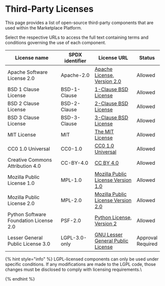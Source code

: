# Third-Party Licenses

This page provides a list of open-source third-party components that are used within the Marketplace Platform.&#x20;

Select the respective URLs to access the full text containing terms and conditions governing the use of each component.&#x20;

<table><thead><tr><th width="331">License name</th><th width="149">SPDX identifier</th><th width="240">License URL</th><th data-hidden>Status</th></tr></thead><tbody><tr><td>Apache Software License 2.0</td><td>Apache-2.0</td><td><a href="https://opensource.org/license/apache-2-0/">Apache License, Version 2.0</a></td><td>Allowed</td></tr><tr><td>BSD 1 Clause License</td><td>BSD-1-Clause</td><td><a href="https://opensource.org/license/bsd-1-clause/">1-Clause BSD License</a></td><td>Allowed</td></tr><tr><td>BSD 2 Clause License</td><td>BSD-2-Clause</td><td><a href="https://opensource.org/license/bsd-2-clause">2-Clause BSD License</a></td><td>Allowed</td></tr><tr><td>BSD 3 Clause License</td><td>BSD-3-Clause</td><td><a href="https://opensource.org/license/bsd-3-clause">3-Clause BSD License</a></td><td>Allowed</td></tr><tr><td>MIT License</td><td>MIT</td><td><a href="https://opensource.org/license/mit">The MIT License</a></td><td>Allowed</td></tr><tr><td>CC0 1.0 Universal</td><td>CC0-1.0</td><td><a href="https://creativecommons.org/publicdomain/zero/1.0/">CC0 1.0 Universal</a></td><td>Allowed</td></tr><tr><td>Creative Commons Attribution 4.0</td><td>CC-BY-4.0</td><td><a href="https://creativecommons.org/licenses/by/4.0/">CC BY 4.0</a></td><td>Allowed</td></tr><tr><td>Mozilla Public License 1.0</td><td>MPL-1.0</td><td><a href="https://website-archive.mozilla.org/www.mozilla.org/mpl/mpl/1.0/">Mozilla Public License Version 1.0</a></td><td>Allowed</td></tr><tr><td>Mozilla Public License 2.0</td><td>MPL-2.0</td><td><a href="https://www.mozilla.org/en-US/MPL/2.0/">Mozilla Public License Version 2.0</a></td><td>Allowed</td></tr><tr><td>Python Software Foundation License 2.0</td><td>PSF-2.0</td><td><a href="https://opensource.org/license/python-2-0">Python License, Version 2</a></td><td>Allowed</td></tr><tr><td>Lesser General Public License 3.0</td><td>LGPL-3.0-only</td><td><a href="https://www.gnu.org/licenses/lgpl-3.0.en.html">GNU Lesser General Public License</a></td><td>Approval Required</td></tr></tbody></table>

{% hint style="info" %}
LGPL-licensed components can only be used under specific conditions. If any modifications are made to the LGPL code, those changes must be disclosed to comply with licensing requirements.\

{% endhint %}
